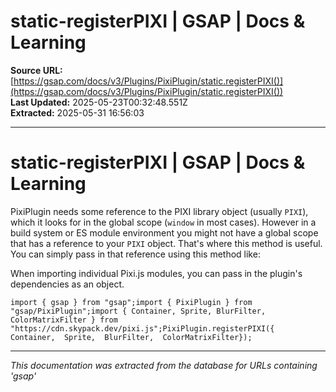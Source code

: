 # static-registerPIXI | GSAP | Docs & Learning

**Source URL:** [https://gsap.com/docs/v3/Plugins/PixiPlugin/static.registerPIXI()](https://gsap.com/docs/v3/Plugins/PixiPlugin/static.registerPIXI())  
**Last Updated:** 2025-05-23T00:32:48.551Z  
**Extracted:** 2025-05-31 16:56:03

---

# static-registerPIXI | GSAP | Docs & Learning

PixiPlugin needs some reference to the PIXI library object (usually `PIXI`), which it looks for in the global scope (`window` in most cases). However in a build system or ES module environment you might not have a global scope that has a reference to your `PIXI` object. That's where this method is useful. You can simply pass in that reference using this method like:

When importing individual Pixi.js modules, you can pass in the plugin's dependencies as an object.

```
import { gsap } from "gsap";import { PixiPlugin } from "gsap/PixiPlugin";import { Container, Sprite, BlurFilter, ColorMatrixFilter } from "https://cdn.skypack.dev/pixi.js";PixiPlugin.registerPIXI({  Container,  Sprite,  BlurFilter,  ColorMatrixFilter});
```

---

*This documentation was extracted from the database for URLs containing 'gsap'*
